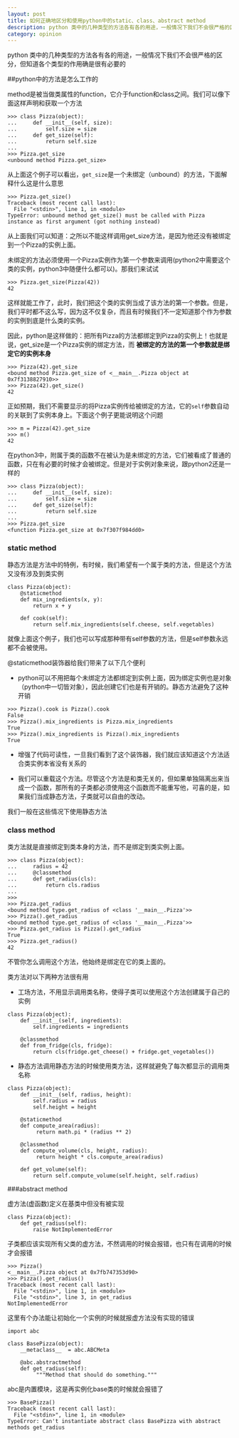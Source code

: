 ```yaml
---
layout: post
title: 如何正确地区分和使用python中的static、class、abstract method
description: python 类中的几种类型的方法各有各的用途，一般情况下我们不会很严格的区分，但知道各个类型的作用确是很有必要的
category: opinion
---
```


 python 类中的几种类型的方法各有各的用途，一般情况下我们不会很严格的区分，但知道各个类型的作用确是很有必要的
<!-- more -->

##python中的方法是怎么工作的

method是被当做类属性的function，它介于function和class之间。我们可以像下面这样声明和获取一个方法

```
>>> class Pizza(object):
...     def __init__(self, size):
...         self.size = size
...     def get_size(self):
...         return self.size
...
>>> Pizza.get_size
<unbound method Pizza.get_size>
```

从上面这个例子可以看出，`get_size`是一个未绑定（unbound）的方法，下面解释什么这是什么意思

```
>>> Pizza.get_size()
Traceback (most recent call last):
  File "<stdin>", line 1, in <module>
TypeError: unbound method get_size() must be called with Pizza instance as first argument (got nothing instead)
```

从上面我们可以知道：之所以不能这样调用get_size方法，是因为他还没有被绑定到一个Pizza的实例上面。

未绑定的方法必须使用一个Pizza实例作为第一个参数来调用(python2中需要这个类的实例，python3中随便什么都可以)。那我们来试试

```
>>> Pizza.get_size(Pizza(42))
42
```

这样就能工作了，此时，我们把这个类的实例当成了该方法的第一个参数。但是，我们平时都不这么写，因为这不仅复杂，而且有时候我们不一定知道那个作为参数的实例到底是什么类的实例。

因此，python是这样做的：把所有Pizza的方法都绑定到Pizza的实例上！也就是说，get_size是一个Pizza实例的绑定方法，而 **被绑定的方法的第一个参数就是绑定它的实例本身**

```
>>> Pizza(42).get_size
<bound method Pizza.get_size of <__main__.Pizza object at 0x7f3138827910>>
>>> Pizza(42).get_size()
42
```

正如预期，我们不需要显示的将Pizza实例传给被绑定的方法，它的`self`参数自动的关联到了实例本身上。下面这个例子更能说明这个问题

```
>>> m = Pizza(42).get_size
>>> m()
42
```

在python3中，附属于类的函数不在被认为是未绑定的方法，它们被看成了普通的函数，只在有必要的时候才会被绑定。但是对于实例对象来说，跟python2还是一样的

```
>>> class Pizza(object):
...     def __init__(self, size):
...         self.size = size
...     def get_size(self):
...         return self.size
...
>>> Pizza.get_size
<function Pizza.get_size at 0x7f307f984dd0>
```

### static method
静态方法是方法中的特例，有时候，我们希望有一个属于类的方法，但是这个方法又没有涉及到类实例

```
class Pizza(object):
    @staticmethod
    def mix_ingredients(x, y):
        return x + y
 
    def cook(self):
        return self.mix_ingredients(self.cheese, self.vegetables)
```

就像上面这个例子，我们也可以写成那种带有self参数的方法，但是self参数永远都不会被使用。

@staticmethod装饰器给我们带来了以下几个便利

- python可以不用把每个未绑定方法都绑定到实例上面，因为绑定实例也是对象（python中一切皆对象），因此创建它们也是有开销的。静态方法避免了这种开销

```
>>> Pizza().cook is Pizza().cook
False
>>> Pizza().mix_ingredients is Pizza.mix_ingredients
True
>>> Pizza().mix_ingredients is Pizza().mix_ingredients
True
```

- 增强了代码可读性，一旦我们看到了这个装饰器，我们就应该知道这个方法适合类实例本省没有关系的

- 我们可以重载这个方法。尽管这个方法是和类无关的，但如果单独隔离出来当成一个函数，那所有的子类都必须使用这个函数而不能重写他，可喜的是，如果我们当成静态方法，子类就可以自由的改动。

我们一般在这些情况下使用静态方法

### class method

类方法就是直接绑定到类本身的方法，而不是绑定到类实例上面。

```
>>> class Pizza(object):
...     radius = 42
...     @classmethod
...     def get_radius(cls):
...         return cls.radius
... 
>>> 
>>> Pizza.get_radius
<bound method type.get_radius of <class '__main__.Pizza'>>
>>> Pizza().get_radius
<bound method type.get_radius of <class '__main__.Pizza'>>
>>> Pizza.get_radius is Pizza().get_radius
True
>>> Pizza.get_radius()
42
```

不管你怎么调用这个方法，他始终是绑定在它的类上面的。

类方法对以下两种方法很有用

- 工场方法，不用显示调用类名称，使得子类可以使用这个方法创建属于自己的实例

```
class Pizza(object):
    def __init__(self, ingredients):
        self.ingredients = ingredients
 
    @classmethod
    def from_fridge(cls, fridge):
        return cls(fridge.get_cheese() + fridge.get_vegetables())
```

- 静态方法调用静态方法的时候使用类方法，这样就避免了每次都显示的调用类名称

```
class Pizza(object):
    def __init__(self, radius, height):
        self.radius = radius
        self.height = height
 
    @staticmethod
    def compute_area(radius):
         return math.pi * (radius ** 2)
 
    @classmethod
    def compute_volume(cls, height, radius):
         return height * cls.compute_area(radius)
 
    def get_volume(self):
        return self.compute_volume(self.height, self.radius)
```

###abstract method

虚方法(虚函数)定义在基类中但没有被实现

```
class Pizza(object):
    def get_radius(self):
        raise NotImplementedError
```

子类都应该实现所有父类的虚方法，不然调用的时候会报错，也只有在调用的时候才会报错

```
>>> Pizza()
<__main__.Pizza object at 0x7fb747353d90>
>>> Pizza().get_radius()
Traceback (most recent call last):
  File "<stdin>", line 1, in <module>
  File "<stdin>", line 3, in get_radius
NotImplementedError
```

这里有个办法能让初始化一个实例的时候就报虚方法没有实现的错误

```
import abc
 
class BasePizza(object):
    __metaclass__  = abc.ABCMeta
 
    @abc.abstractmethod
    def get_radius(self):
         """Method that should do something."""
```

abc是内置模块，这是再实例化base类的时候就会报错了

```
>>> BasePizza()
Traceback (most recent call last):
  File "<stdin>", line 1, in <module>
TypeError: Can't instantiate abstract class BasePizza with abstract methods get_radius
```
